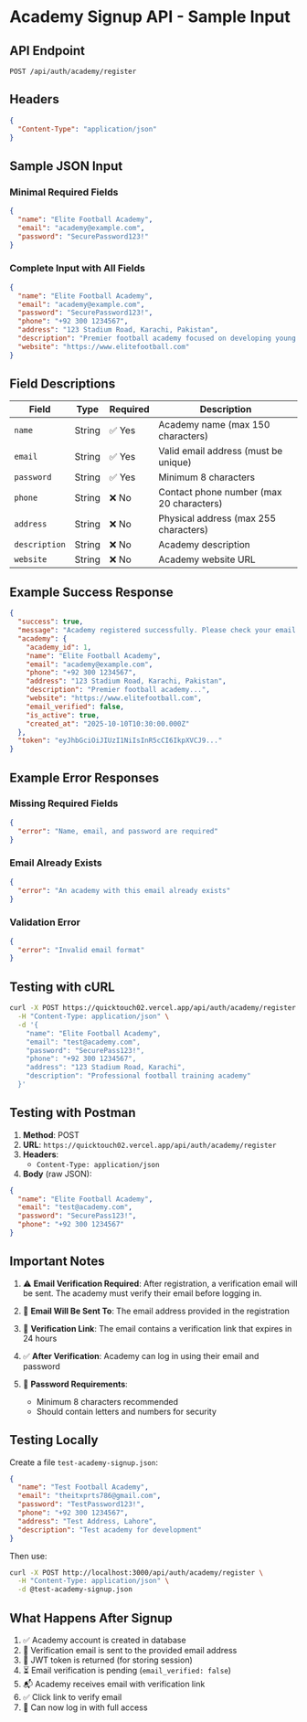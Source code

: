 # Academy Signup API - Sample Input

## API Endpoint
```
POST /api/auth/academy/register
```

## Headers
```json
{
  "Content-Type": "application/json"
}
```

## Sample JSON Input

### Minimal Required Fields
```json
{
  "name": "Elite Football Academy",
  "email": "academy@example.com",
  "password": "SecurePassword123!"
}
```

### Complete Input with All Fields
```json
{
  "name": "Elite Football Academy",
  "email": "academy@example.com",
  "password": "SecurePassword123!",
  "phone": "+92 300 1234567",
  "address": "123 Stadium Road, Karachi, Pakistan",
  "description": "Premier football academy focused on developing young talent through professional coaching and modern training facilities.",
  "website": "https://www.elitefootball.com"
}
```

## Field Descriptions

| Field | Type | Required | Description |
|-------|------|----------|-------------|
| `name` | String | ✅ Yes | Academy name (max 150 characters) |
| `email` | String | ✅ Yes | Valid email address (must be unique) |
| `password` | String | ✅ Yes | Minimum 8 characters |
| `phone` | String | ❌ No | Contact phone number (max 20 characters) |
| `address` | String | ❌ No | Physical address (max 255 characters) |
| `description` | String | ❌ No | Academy description |
| `website` | String | ❌ No | Academy website URL |

## Example Success Response

```json
{
  "success": true,
  "message": "Academy registered successfully. Please check your email to verify your account.",
  "academy": {
    "academy_id": 1,
    "name": "Elite Football Academy",
    "email": "academy@example.com",
    "phone": "+92 300 1234567",
    "address": "123 Stadium Road, Karachi, Pakistan",
    "description": "Premier football academy...",
    "website": "https://www.elitefootball.com",
    "email_verified": false,
    "is_active": true,
    "created_at": "2025-10-10T10:30:00.000Z"
  },
  "token": "eyJhbGciOiJIUzI1NiIsInR5cCI6IkpXVCJ9..."
}
```

## Example Error Responses

### Missing Required Fields
```json
{
  "error": "Name, email, and password are required"
}
```

### Email Already Exists
```json
{
  "error": "An academy with this email already exists"
}
```

### Validation Error
```json
{
  "error": "Invalid email format"
}
```

## Testing with cURL

```bash
curl -X POST https://quicktouch02.vercel.app/api/auth/academy/register \
  -H "Content-Type: application/json" \
  -d '{
    "name": "Elite Football Academy",
    "email": "test@academy.com",
    "password": "SecurePass123!",
    "phone": "+92 300 1234567",
    "address": "123 Stadium Road, Karachi",
    "description": "Professional football training academy"
  }'
```

## Testing with Postman

1. **Method**: POST
2. **URL**: `https://quicktouch02.vercel.app/api/auth/academy/register`
3. **Headers**: 
   - `Content-Type: application/json`
4. **Body** (raw JSON):
```json
{
  "name": "Elite Football Academy",
  "email": "test@academy.com",
  "password": "SecurePass123!",
  "phone": "+92 300 1234567"
}
```

## Important Notes

1. ⚠️ **Email Verification Required**: After registration, a verification email will be sent. The academy must verify their email before logging in.

2. 📧 **Email Will Be Sent To**: The email address provided in the registration

3. 🔗 **Verification Link**: The email contains a verification link that expires in 24 hours

4. ✅ **After Verification**: Academy can log in using their email and password

5. 🔐 **Password Requirements**: 
   - Minimum 8 characters recommended
   - Should contain letters and numbers for security

## Testing Locally

Create a file `test-academy-signup.json`:
```json
{
  "name": "Test Football Academy",
  "email": "theitxprts786@gmail.com",
  "password": "TestPassword123!",
  "phone": "+92 300 1234567",
  "address": "Test Address, Lahore",
  "description": "Test academy for development"
}
```

Then use:
```bash
curl -X POST http://localhost:3000/api/auth/academy/register \
  -H "Content-Type: application/json" \
  -d @test-academy-signup.json
```

## What Happens After Signup

1. ✅ Academy account is created in database
2. 📧 Verification email is sent to the provided email address
3. 🔐 JWT token is returned (for storing session)
4. ⏳ Email verification is pending (`email_verified: false`)
5. 📬 Academy receives email with verification link
6. ✅ Click link to verify email
7. 🚪 Can now log in with full access


